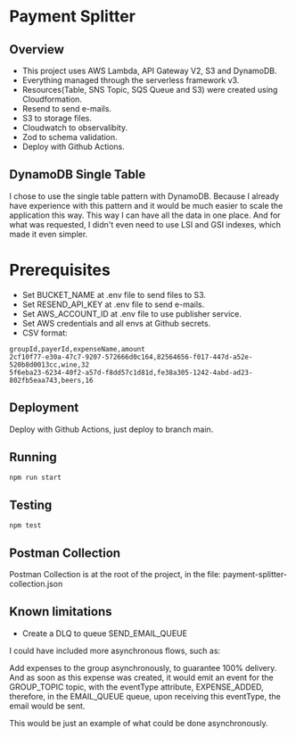 # Payment Splitter

## Overview

- This project uses AWS Lambda, API Gateway V2, S3 and DynamoDB.
- Everything managed through the serverless framework v3.
- Resources(Table, SNS Topic, SQS Queue and S3) were created using Cloudformation.
- Resend to send e-mails.
- S3 to storage files.
- Cloudwatch to observalibity.
- Zod to schema validation.
- Deploy with Github Actions.

## DynamoDB Single Table

I chose to use the single table pattern with DynamoDB. Because I already have experience with this pattern and it would be much easier to scale the application this way. This way I can have all the data in one place. And for what was requested, I didn't even need to use LSI and GSI indexes, which made it even simpler.

# Prerequisites

- Set BUCKET_NAME at .env file to send files to S3.
- Set RESEND_API_KEY at .env file to send e-mails.
- Set AWS_ACCOUNT_ID at .env file to use publisher service.
- Set AWS credentials and all envs at Github secrets.
- CSV format:
```
groupId,payerId,expenseName,amount
2cf10f77-e30a-47c7-9207-572666d0c164,82564656-f017-447d-a52e-520b8d0013cc,wine,32
5f6eba23-6234-40f2-a57d-f8dd57c1d81d,fe38a305-1242-4abd-ad23-802fb5eaa743,beers,16
```

## Deployment

Deploy with Github Actions, just deploy to branch main.

## Running

```
npm run start
```

## Testing

```
npm test
```

## Postman Collection

Postman Collection is at the root of the project, in the file: payment-splitter-collection.json

## Known limitations

- Create a DLQ to queue SEND_EMAIL_QUEUE

I could have included more asynchronous flows, such as:

Add expenses to the group asynchronously, to guarantee 100% delivery. And as soon as this expense was created, it would emit an event for the GROUP_TOPIC topic, with the eventType attribute, EXPENSE_ADDED, therefore, in the EMAIL_QUEUE queue, upon receiving this eventType, the email would be sent.

This would be just an example of what could be done asynchronously.
